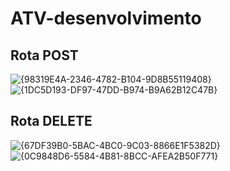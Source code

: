 # ATV-desenvolvimento

## Rota POST
![{98319E4A-2346-4782-B104-9D8B55119408}](https://github.com/user-attachments/assets/b7cb3446-edd5-4a2f-93d0-507cc8e8d194)
![{1DC5D193-DF97-47DD-B974-B9A62B12C47B}](https://github.com/user-attachments/assets/a3f1b7a0-f9f9-4f32-acf5-927540aba46a)


## Rota DELETE
![{67DF39B0-5BAC-4BC0-9C03-8866E1F5382D}](https://github.com/user-attachments/assets/080d1168-e8e2-4138-b365-88c16e57aceb)
![{0C9848D6-5584-4B81-8BCC-AFEA2B50F771}](https://github.com/user-attachments/assets/4877e65b-2986-49ea-8cf0-c5cc7e9eb611)
